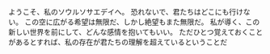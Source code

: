ようこそ、私のソウルソサエデイへ。
恐れないで、君たちはどこにも行けない。
この空に広がる希望は無限だ、しかし絶望もまた無限だ。
私が導く、この新しい世界を前にして、どんな感情を抱いてもいい。
ただひとつ覚えておくことがあるとすれば、私の存在が君たちの理解を超えているということだ
